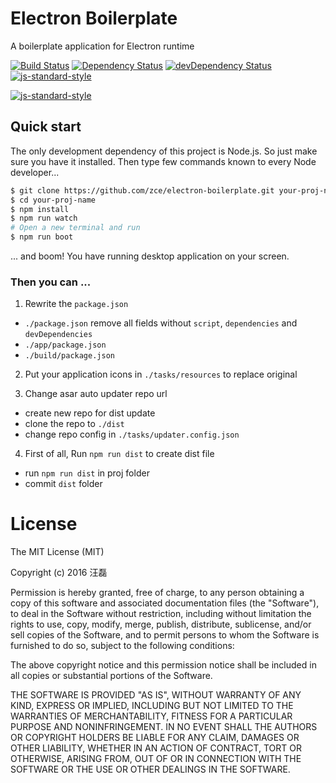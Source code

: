 # Electron Boilerplate

A boilerplate application for Electron runtime

[![Build Status](https://travis-ci.org/zce/electron-boilerplate.svg?branch=vue)](https://travis-ci.org/zce/electron-boilerplate)
[![Dependency Status](https://david-dm.org/zce/electron-boilerplate.svg)](https://david-dm.org/zce/electron-boilerplate)
[![devDependency Status](https://david-dm.org/zce/electron-boilerplate/dev-status.svg)](https://david-dm.org/zce/electron-boilerplate#info=devDependencies)
[![js-standard-style](https://img.shields.io/badge/code%20style-standard-brightgreen.svg)](http://standardjs.com/)

[![js-standard-style](https://cdn.rawgit.com/feross/standard/master/badge.svg)](https://github.com/feross/standard)


## Quick start

The only development dependency of this project is Node.js. So just make sure you have it installed. Then type few commands known to every Node developer...

```bash
$ git clone https://github.com/zce/electron-boilerplate.git your-proj-name -b vue
$ cd your-proj-name
$ npm install
$ npm run watch
# Open a new terminal and run
$ npm run boot
```

... and boom! You have running desktop application on your screen.

### Then you can ...

1. Rewrite the `package.json`
  - `./package.json` remove all fields without `script`, `dependencies` and `devDependencies`
  - `./app/package.json`
  - `./build/package.json`

2. Put your application icons in `./tasks/resources` to replace original

3. Change asar auto updater repo url
  - create new repo for dist update
  - clone the repo to `./dist`
  - change repo config in `./tasks/updater.config.json`

4. First of all, Run `npm run dist` to create dist file
  - run `npm run dist` in proj folder
  - commit `dist` folder

# License

The MIT License (MIT)

Copyright (c) 2016 汪磊

Permission is hereby granted, free of charge, to any person obtaining a copy
of this software and associated documentation files (the "Software"), to deal
in the Software without restriction, including without limitation the rights
to use, copy, modify, merge, publish, distribute, sublicense, and/or sell
copies of the Software, and to permit persons to whom the Software is
furnished to do so, subject to the following conditions:

The above copyright notice and this permission notice shall be included in all
copies or substantial portions of the Software.

THE SOFTWARE IS PROVIDED "AS IS", WITHOUT WARRANTY OF ANY KIND, EXPRESS OR
IMPLIED, INCLUDING BUT NOT LIMITED TO THE WARRANTIES OF MERCHANTABILITY,
FITNESS FOR A PARTICULAR PURPOSE AND NONINFRINGEMENT. IN NO EVENT SHALL THE
AUTHORS OR COPYRIGHT HOLDERS BE LIABLE FOR ANY CLAIM, DAMAGES OR OTHER
LIABILITY, WHETHER IN AN ACTION OF CONTRACT, TORT OR OTHERWISE, ARISING FROM,
OUT OF OR IN CONNECTION WITH THE SOFTWARE OR THE USE OR OTHER DEALINGS IN THE
SOFTWARE.
